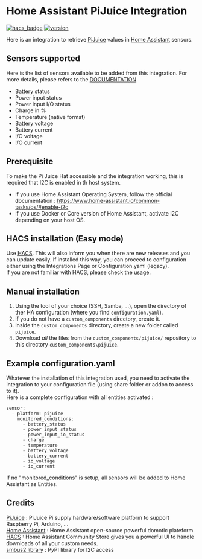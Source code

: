 # Home Assistant PiJuice Integration

[![hacs_badge](https://img.shields.io/badge/HACS-Default-orange.svg)](https://github.com/custom-components/hacs) [![version](https://img.shields.io/github/v/release/Racailloux/home-assistant-pijuice)](https://github.com/Racailloux/home-assistant-pijuice/releases)


Here is an integration to retrieve [PiJuice](https://github.com/PiSupply/PiJuice) values in [Home Assistant](https://home-assistant.io) sensors.

## Sensors supported
Here is the list of sensors available to be added from this integration. For more details, please refers to the [DOCUMENTATION](https://github.com/Racailloux/home-assistant-pijuice/blob/main/DOCUMENTATION.md)
* Battery status
* Power input status
* Power input I/O status
* Charge in %
* Temperature (native format)
* Battery voltage
* Battery current
* I/O voltage
* I/O current

## Prerequisite
To make the Pi Juice Hat accessible and the integration working, this is required that I2C is enabled in th host system.<br>
- If you use Home Assistant Operating System, follow the official documentation : https://www.home-assistant.io/common-tasks/os/#enable-i2c<br>
- If you use Docker or Core version of Home Assistant, activate I2C depending on your host OS.

## HACS installation (Easy mode)
Use [HACS](https://hacs.xyz/). This will also inform you when there are new releases and you can update easily. If installed this way, you can proceed to configuration either using the Integrations Page or Configuration.yaml (legacy).<br>
If you are not familiar with HACS, please check the [usage](https://hacs.xyz/docs/basic/getting_started).

## Manual installation 
1. Using the tool of your choice (SSH, Samba, ...), open the directory of ther HA configuration (where you find `configuration.yaml`).
2. If you do not have a `custom_components` directory, create it.
3. Inside the `custom_components` directory, create a new folder called `pijuice`.
4. Download _all_ the files from the `custom_components/pijuice/` repository to this directory `custom_components\pijuice`.

## Example configuration.yaml
Whatever the installation of this integration used, you need to activate the integration to your configuration file (using share folder or addon to access to it).<br>
Here is a complete configuration with all entities activated :
```
sensor:
  - platform: pijuice
    monitored_conditions:
      - battery_status
      - power_input_status
      - power_input_io_status
      - charge
      - temperature
      - battery_voltage
      - battery_current
      - io_voltage
      - io_current
```
If no "monitored_conditions" is setup, all sensors will be added to Home Assistant as Entities.

## Credits
[PiJuice](https://pi-supply.com/) : PiJuice Pi supply hardware/software platform to support Raspberry Pi, Arduino, ...<br>
[Home Assistant](https://github.com/home-assistant) : Home Assistant open-source powerful domotic plateform.<br>
[HACS](https://hacs.xyz/) : Home Assistant Community Store gives you a powerful UI to handle downloads of all your custom needs.<br>
[smbus2 library](https://pypi.org/project/smbus2) : PyPI library for I2C access
